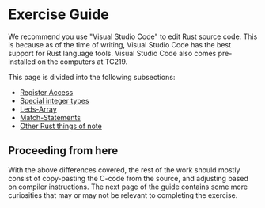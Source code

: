 # Exercise Guide

We recommend you use "Visual Studio Code" to edit Rust source code. This is because as of the time of writing, Visual Studio Code has the best support for Rust language tools. Visual Studio Code also comes pre-installed on the computers at TC219.

This page is divided into the following subsections:
- [Register Access](./1_register-access.md)
- [Special integer types](./2_bit-width.md)
- [Leds-Array](./3_leds-array.md)
- [Match-Statements](./4_match.md)
- [Other Rust things of note](./5_rust.md)

## Proceeding from here

With the above differences covered, the rest of the work should mostly consist of copy-pasting the C-code from the source, and adjusting based on compiler instructions. The next page of the guide contains some more curiosities that may or may not be relevant to completing the exercise.